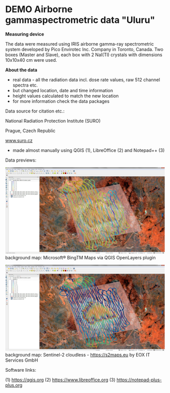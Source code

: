 # DEMO Airborne gammaspectrometric data "Uluru"

**Measuring device**

The data were measured using IRIS airborne gamma-ray spectrometric system developed by Pico Envirotec Inc. Company in Toronto, Canada. Two boxes (Master and Slave), each box with 2 NaI(Tl) crystals with dimensions 10x10x40 cm were used.

**About the data**

- real data - all the radiation data incl. dose rate values, raw 512 channel spectra etc.
- but changed location, date and time information
- height values calculated to match the new location
- for more information check the data packages

Data source for citation etc.:

National Radiation Protection Institute (SURO)

Prague, Czech Republic

www.suro.cz

- made almost manually using QGIS (1), LibreOffice (2) and Notepad++ (3)

Data previews:

![Alt text](img/QGIS_preview_DosG.jpg?raw=true "Uluru DEMO data - dose rate values preview")
background map: Microsoft® BingTM Maps via QGIS OpenLayers plugin

![Alt text](img/QGIS_preview_UsedAlt.jpg?raw=true "Uluru DEMO data - heights above ground values preview")
background map: Sentinel-2 cloudless - https://s2maps.eu by EOX IT Services GmbH

Software links:

(1) https://qgis.org
(2) https://www.libreoffice.org
(3) https://notepad-plus-plus.org


